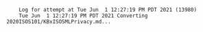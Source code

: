         Log for attempt at Tue Jun  1 12:27:19 PM PDT 2021 (13980)
        Tue Jun  1 12:27:19 PM PDT 2021 Converting 2020ISOS101/KBxISOSMLPrivacy.md...
